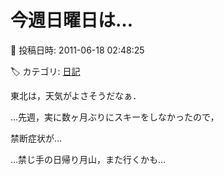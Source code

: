 # 今週日曜日は…

📅 投稿日時: 2011-06-18 02:48:25

🏷️ カテゴリ: [日記](cc4b5682fb7b8b144980957a978653fb0.md)

東北は，天気がよさそうだなぁ．





…先週，実に数ヶ月ぶりにスキーをしなかったので，


禁断症状が…





…禁じ手の日帰り月山，また行くかも…
